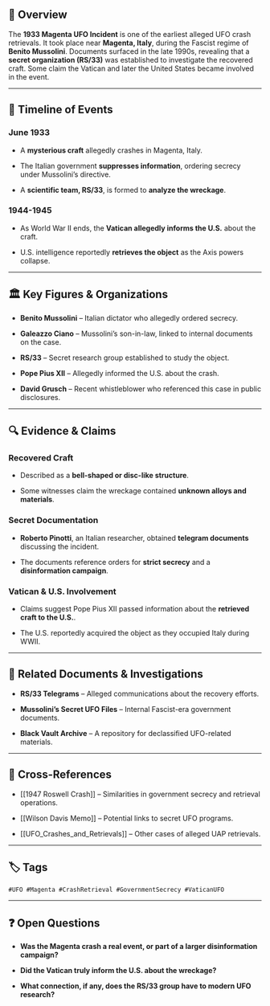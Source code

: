 ## 📌 Overview

The **1933 Magenta UFO Incident** is one of the earliest alleged UFO crash retrievals. It took place near **Magenta, Italy**, during the Fascist regime of **Benito Mussolini**. Documents surfaced in the late 1990s, revealing that a **secret organization (RS/33)** was established to investigate the recovered craft. Some claim the Vatican and later the United States became involved in the event.

---

## 📅 Timeline of Events

### **June 1933**

- A **mysterious craft** allegedly crashes in Magenta, Italy.
    
- The Italian government **suppresses information**, ordering secrecy under Mussolini’s directive.
    
- A **scientific team, RS/33**, is formed to **analyze the wreckage**.
    

### **1944-1945**

- As World War II ends, the **Vatican allegedly informs the U.S.** about the craft.
    
- U.S. intelligence reportedly **retrieves the object** as the Axis powers collapse.
    

---

## 🏛 Key Figures & Organizations

- **Benito Mussolini** – Italian dictator who allegedly ordered secrecy.
    
- **Galeazzo Ciano** – Mussolini’s son-in-law, linked to internal documents on the case.
    
- **RS/33** – Secret research group established to study the object.
    
- **Pope Pius XII** – Allegedly informed the U.S. about the crash.
    
- **David Grusch** – Recent whistleblower who referenced this case in public disclosures.
    

---

## 🔍 Evidence & Claims

### **Recovered Craft**

- Described as a **bell-shaped or disc-like structure**.
    
- Some witnesses claim the wreckage contained **unknown alloys and materials**.
    

### **Secret Documentation**

- **Roberto Pinotti**, an Italian researcher, obtained **telegram documents** discussing the incident.
    
- The documents reference orders for **strict secrecy** and a **disinformation campaign**.
    

### **Vatican & U.S. Involvement**

- Claims suggest Pope Pius XII passed information about the **retrieved craft to the U.S.**.
    
- The U.S. reportedly acquired the object as they occupied Italy during WWII.
    

---

## 📜 Related Documents & Investigations

- **RS/33 Telegrams** – Alleged communications about the recovery efforts.
    
- **Mussolini’s Secret UFO Files** – Internal Fascist-era government documents.
    
- **Black Vault Archive** – A repository for declassified UFO-related materials.
    

---

## 🔗 Cross-References

- [[1947 Roswell Crash]] – Similarities in government secrecy and retrieval operations.
    
- [[Wilson Davis Memo]] – Potential links to secret UFO programs.
    
- [[UFO_Crashes_and_Retrievals]] – Other cases of alleged UAP retrievals.
    

---

## 🏷 Tags

`#UFO #Magenta #CrashRetrieval #GovernmentSecrecy #VaticanUFO`

---

## ❓ Open Questions

- **Was the Magenta crash a real event, or part of a larger disinformation campaign?**
    
- **Did the Vatican truly inform the U.S. about the wreckage?**
    
- **What connection, if any, does the RS/33 group have to modern UFO research?**